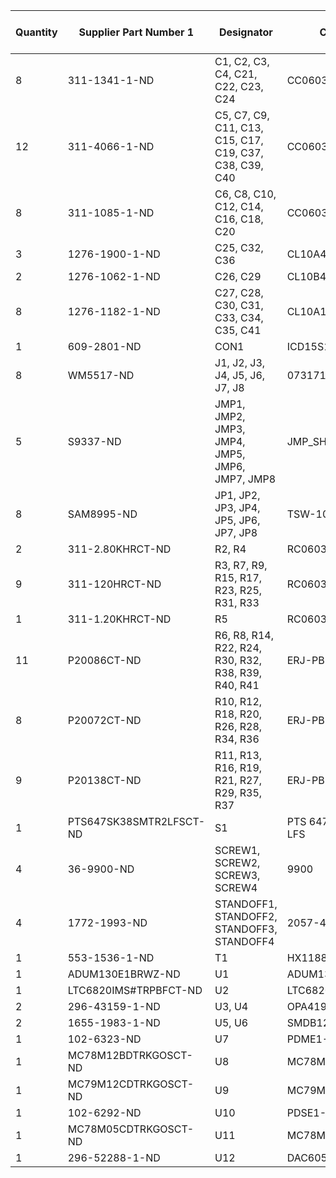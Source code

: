 |Quantity|Supplier Part Number 1|Designator|Comment|Value|Supplier Order Qty 1|
|-|-|-|-|-|-|
|8|311-1341-1-ND|C1, C2, C3, C4, C21, C22, C23, C24|CC0603KRX7R8BB104|0.1uF|80|
|12|311-4066-1-ND|C5, C7, C9, C11, C13, C15, C17, C19, C37, C38, C39, C40|CC0603KRX7R7BB184|0.18uF|120|
|8|311-1085-1-ND|C6, C8, C10, C12, C14, C16, C18, C20|CC0603KRX7R9BB103|10nF|80|
|3|1276-1900-1-ND|C25, C32, C36|CL10A475KA8NQNC|4.7uF|30|
|2|1276-1062-1-ND|C26, C29|CL10B474KO8NNNC|0.47uF|20|
|8|1276-1182-1-ND|C27, C28, C30, C31, C33, C34, C35, C41|CL10A105KP8NNNC|1uF|80|
|1|609-2801-ND|CON1|ICD15S13E6GX00LF| |10|
|8|WM5517-ND|J1, J2, J3, J4, J5, J6, J7, J8|0731711900| |80|
|5|S9337-ND|JMP1, JMP2, JMP3, JMP4, JMP5, JMP6, JMP7, JMP8|JMP_SHORT| |80|
|8|SAM8995-ND|JP1, JP2, JP3, JP4, JP5, JP6, JP7, JP8|TSW-103-07-F-S| |80|
|2|311-2.80KHRCT-ND|R2, R4|RC0603FR-072K8L|2.8K|20|
|9|311-120HRCT-ND|R3, R7, R9, R15, R17, R23, R25, R31, R33|RC0603FR-07120RL|120|90|
|1|311-1.20KHRCT-ND|R5|RC0603FR-071K2L|1.2K|10|
|11|P20086CT-ND|R6, R8, R14, R22, R24, R30, R32, R38, R39, R40, R41|ERJ-PB3B1002V|10K|110|
|8|P20072CT-ND|R10, R12, R18, R20, R26, R28, R34, R36|ERJ-PB3B7501V|7.5K|80|
|9|P20138CT-ND|R11, R13, R16, R19, R21, R27, R29, R35, R37|ERJ-PB3B3002V|30K|90|
|1|PTS647SK38SMTR2LFSCT-ND|S1|PTS 647 SK38 SMTR2 LFS| |10|
|4|36-9900-ND|SCREW1, SCREW2, SCREW3, SCREW4|9900| |40|
|4|1772-1993-ND|STANDOFF1, STANDOFF2, STANDOFF3, STANDOFF4|2057-440-AL-7| |40|
|1|553-1536-1-ND|T1|HX1188NLT| |10|
|1|ADUM130E1BRWZ-ND|U1|ADUM130E1BRWZ| |10|
|1|LTC6820IMS#TRPBFCT-ND|U2|LTC6820IMS#TRPBF| |10|
|2|296-43159-1-ND|U3, U4|OPA4192IDR| |20|
|2|1655-1983-1-ND|U5, U6|SMDB12CTR| |20|
|1|102-6323-ND|U7|PDME1-S5-D15-S| |10|
|1|MC78M12BDTRKGOSCT-ND|U8|MC78M12BDTRKG| |10|
|1|MC79M12CDTRKGOSCT-ND|U9|MC79M12CDTRKG| |10|
|1|102-6292-ND|U10|PDSE1-S5-S9-S| |10|
|1|MC78M05CDTRKGOSCT-ND|U11|MC78M05CDTRKG| |10|
|1|296-52288-1-ND|U12|DAC60508MCRTET| |10|
